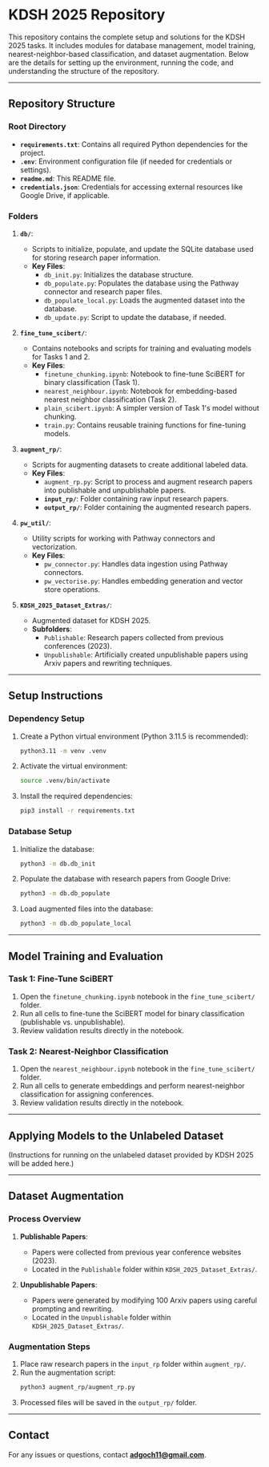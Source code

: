# KDSH 2025 Repository

This repository contains the complete setup and solutions for the KDSH 2025 tasks. It includes modules for database management, model training, nearest-neighbor-based classification, and dataset augmentation. Below are the details for setting up the environment, running the code, and understanding the structure of the repository.

---

## Repository Structure

### Root Directory

- **`requirements.txt`**: Contains all required Python dependencies for the project.
- **`.env`**: Environment configuration file (if needed for credentials or settings).
- **`readme.md`**: This README file.
- **`credentials.json`**: Credentials for accessing external resources like Google Drive, if applicable.

### Folders

1. **`db/`**:

   - Scripts to initialize, populate, and update the SQLite database used for storing research paper information.
   - **Key Files**:
     - `db_init.py`: Initializes the database structure.
     - `db_populate.py`: Populates the database using the Pathway connector and research paper files.
     - `db_populate_local.py`: Loads the augmented dataset into the database.
     - `db_update.py`: Script to update the database, if needed.

2. **`fine_tune_scibert/`**:

   - Contains notebooks and scripts for training and evaluating models for Tasks 1 and 2.
   - **Key Files**:
     - `finetune_chunking.ipynb`: Notebook to fine-tune SciBERT for binary classification (Task 1).
     - `nearest_neighbour.ipynb`: Notebook for embedding-based nearest neighbor classification (Task 2).
     - `plain_scibert.ipynb`: A simpler version of Task 1's model without chunking.
     - `train.py`: Contains reusable training functions for fine-tuning models.

3. **`augment_rp/`**:

   - Scripts for augmenting datasets to create additional labeled data.
   - **Key Files**:
     - `augment_rp.py`: Script to process and augment research papers into publishable and unpublishable papers.
     - **`input_rp/`**: Folder containing raw input research papers.
     - **`output_rp/`**: Folder containing the augmented research papers.

4. **`pw_util/`**:

   - Utility scripts for working with Pathway connectors and vectorization.
   - **Key Files**:
     - `pw_connector.py`: Handles data ingestion using Pathway connectors.
     - `pw_vectorise.py`: Handles embedding generation and vector store operations.

5. **`KDSH_2025_Dataset_Extras/`**:
   - Augmented dataset for KDSH 2025.
   - **Subfolders**:
     - `Publishable`: Research papers collected from previous conferences (2023).
     - `Unpublishable`: Artificially created unpublishable papers using Arxiv papers and rewriting techniques.

---

## Setup Instructions

### Dependency Setup

1. Create a Python virtual environment (Python 3.11.5 is recommended):
   ```bash
   python3.11 -m venv .venv
   ```
2. Activate the virtual environment:
   ```bash
   source .venv/bin/activate
   ```
3. Install the required dependencies:
   ```bash
   pip3 install -r requirements.txt
   ```

### Database Setup

1. Initialize the database:
   ```bash
   python3 -m db.db_init
   ```
2. Populate the database with research papers from Google Drive:
   ```bash
   python3 -m db.db_populate
   ```
3. Load augmented files into the database:
   ```bash
   python3 -m db.db_populate_local
   ```

---

## Model Training and Evaluation

### Task 1: Fine-Tune SciBERT

1. Open the `finetune_chunking.ipynb` notebook in the `fine_tune_scibert/` folder.
2. Run all cells to fine-tune the SciBERT model for binary classification (publishable vs. unpublishable).
3. Review validation results directly in the notebook.

### Task 2: Nearest-Neighbor Classification

1. Open the `nearest_neighbour.ipynb` notebook in the `fine_tune_scibert/` folder.
2. Run all cells to generate embeddings and perform nearest-neighbor classification for assigning conferences.
3. Review validation results directly in the notebook.

---

## Applying Models to the Unlabeled Dataset

(Instructions for running on the unlabeled dataset provided by KDSH 2025 will be added here.)

---

## Dataset Augmentation

### Process Overview

1. **Publishable Papers**:

   - Papers were collected from previous year conference websites (2023).
   - Located in the `Publishable` folder within `KDSH_2025_Dataset_Extras/`.

2. **Unpublishable Papers**:
   - Papers were generated by modifying 100 Arxiv papers using careful prompting and rewriting.
   - Located in the `Unpublishable` folder within `KDSH_2025_Dataset_Extras/`.

### Augmentation Steps

1. Place raw research papers in the `input_rp` folder within `augment_rp/`.
2. Run the augmentation script:
   ```bash
   python3 augment_rp/augment_rp.py
   ```
3. Processed files will be saved in the `output_rp/` folder.

---

## Contact

For any issues or questions, contact **adgoch11@gmail.com**.
